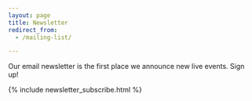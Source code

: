 ```yaml
---
layout: page
title: Newsletter
redirect_from:
  - /mailing-list/

---
```


Our email newsletter is the first place we announce new live events. Sign up!

{% include newsletter_subscribe.html %}

<script type="text/javascript">
var hashParams = window.location.hash.substr(1).split('&');
for(var i = 0; i < hashParams.length; i++){
    var p = hashParams[i].split('=');
    document.getElementById(p[0]).value = decodeURIComponent(p[1]);;
}
</script>